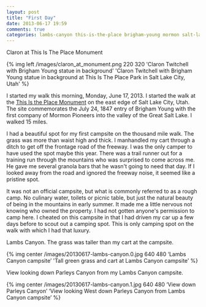 ```yaml
---
layout: post
title: "First Day"
date: 2013-06-17 19:59
comments: true
categories: lambs-canyon this-is-the-place brigham-young mormon salt-lake-city utah campsite
---
```

Claron at This Is The Place Monument

{% img left /images/claron_at_monument.png 220 320 'Claron Twitchell with Brigham Young statue in background' 'Claron Twitchell with Brigham Young statue in background at This Is The Place Park in Salt Lake City, Utah' %}

I started my walk this morning, Monday, June 17, 2013.  I started the walk at the [This Is the Place Monument](http://www.thisistheplace.org/index.html) on the east edge of Salt Lake City, Utah.  The site commemorates the July 24, 1847 entry of Brigham Young with the first company of Mormon Pioneers into the valley of the Great Salt Lake.  I walked 15 miles.  

I had a beautiful spot for my first campsite on the thousand mile walk.  The grass was more than waist high and thick.  I manhandled my cart through a ditch to get off the frontage road of the freeway.  I was the only camper to have used the spot maybe this year.  There was a trail runner out for a training run through the mountains who was surprised to come across me.  He gave me several granola bars that he wasn't going to need that day.  If I looked away from the road and ignored the freeway noise, it seemed like a pristine spot.

It was not an official campsite, but what is commonly referred to as a rough camp.  No culinary water, toilets or picnic table, but just the natural beauty of being in the mountains in early summer.  It made me a little nervous not knowing who owned the property.  I had not gotten anyone's permission to camp here.  I cheated on this campsite in that I had driven my car up a few days before to scout out a camping spot.  This is only camping spot on the walk with which I had that luxury.

Lambs Canyon.  The grass was taller than my cart at the campsite.

{% img center /images/20130617-lambs-canyon.0.jpg 640 480 ‘Lambs Canyon campsite’ 'Tall green grass and cart at Lambs Canyon campsite’ %}

View looking down Parleys Canyon from my Lambs Canyon campsite.

{% img center /images/20130617-lambs-canyon.1.jpg 640 480 ‘View down Parleys Canyon’ ‘View looking West down Parleys Canyon from Lambs Canyon campsite’ %}
